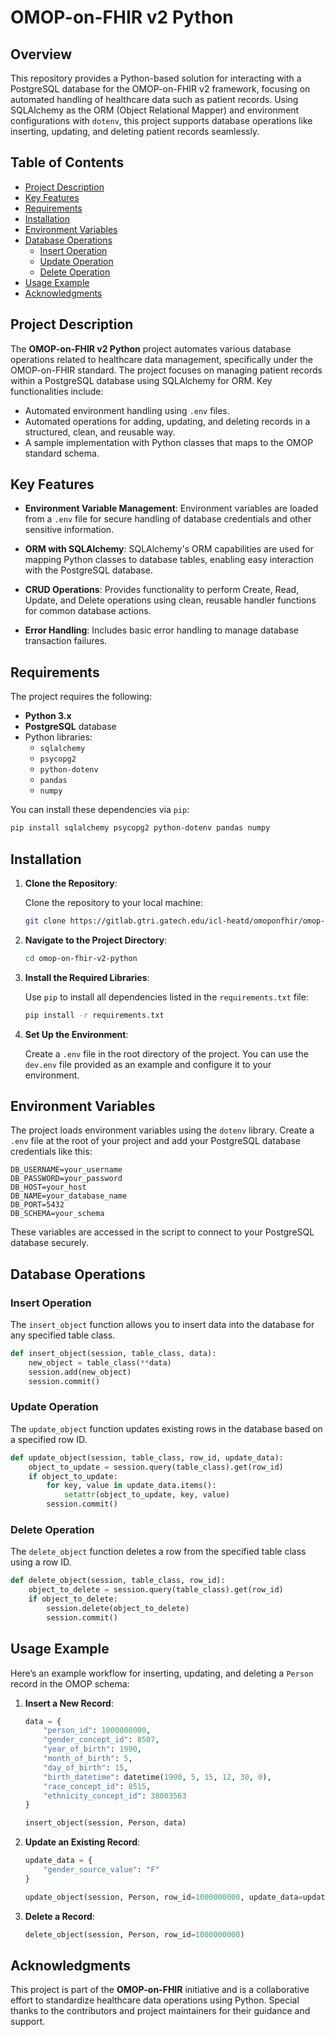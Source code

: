 # OMOP-on-FHIR v2 Python

## Overview

This repository provides a Python-based solution for interacting with a PostgreSQL database for the OMOP-on-FHIR v2 framework, focusing on automated handling of healthcare data such as patient records. Using SQLAlchemy as the ORM (Object Relational Mapper) and environment configurations with `dotenv`, this project supports database operations like inserting, updating, and deleting patient records seamlessly.

## Table of Contents
- [Project Description](#project-description)
- [Key Features](#key-features)
- [Requirements](#requirements)
- [Installation](#installation)
- [Environment Variables](#environment-variables)
- [Database Operations](#database-operations)
  - [Insert Operation](#insert-operation)
  - [Update Operation](#update-operation)
  - [Delete Operation](#delete-operation)
- [Usage Example](#usage-example)
- [Acknowledgments](#acknowledgments)

## Project Description

The **OMOP-on-FHIR v2 Python** project automates various database operations related to healthcare data management, specifically under the OMOP-on-FHIR standard. The project focuses on managing patient records within a PostgreSQL database using SQLAlchemy for ORM. Key functionalities include:

- Automated environment handling using `.env` files.
- Automated operations for adding, updating, and deleting records in a structured, clean, and reusable way.
- A sample implementation with Python classes that maps to the OMOP standard schema.

## Key Features

- **Environment Variable Management**: Environment variables are loaded from a `.env` file for secure handling of database credentials and other sensitive information.
  
- **ORM with SQLAlchemy**: SQLAlchemy's ORM capabilities are used for mapping Python classes to database tables, enabling easy interaction with the PostgreSQL database.

- **CRUD Operations**: Provides functionality to perform Create, Read, Update, and Delete operations using clean, reusable handler functions for common database actions.

- **Error Handling**: Includes basic error handling to manage database transaction failures.

## Requirements

The project requires the following:

- **Python 3.x**
- **PostgreSQL** database
- Python libraries:
  - `sqlalchemy`
  - `psycopg2`
  - `python-dotenv`
  - `pandas`
  - `numpy`

You can install these dependencies via `pip`:

```bash
pip install sqlalchemy psycopg2 python-dotenv pandas numpy
```

## Installation

1. **Clone the Repository**:

   Clone the repository to your local machine:

   ```bash
   git clone https://gitlab.gtri.gatech.edu/icl-heatd/omoponfhir/omop-on-fhir-v2/omop-on-fhir-v2-python.git
   ```

2. **Navigate to the Project Directory**:

   ```bash
   cd omop-on-fhir-v2-python
   ```

3. **Install the Required Libraries**:

   Use `pip` to install all dependencies listed in the `requirements.txt` file:

   ```bash
   pip install -r requirements.txt
   ```

4. **Set Up the Environment**:

   Create a `.env` file in the root directory of the project. You can use the `dev.env` file provided as an example and configure it to your environment.

## Environment Variables

The project loads environment variables using the `dotenv` library. Create a `.env` file at the root of your project and add your PostgreSQL database credentials like this:

```
DB_USERNAME=your_username
DB_PASSWORD=your_password
DB_HOST=your_host
DB_NAME=your_database_name
DB_PORT=5432
DB_SCHEMA=your_schema
```

These variables are accessed in the script to connect to your PostgreSQL database securely.

## Database Operations

### Insert Operation

The `insert_object` function allows you to insert data into the database for any specified table class.

```python
def insert_object(session, table_class, data):
    new_object = table_class(**data)
    session.add(new_object)
    session.commit()
```

### Update Operation

The `update_object` function updates existing rows in the database based on a specified row ID.

```python
def update_object(session, table_class, row_id, update_data):
    object_to_update = session.query(table_class).get(row_id)
    if object_to_update:
        for key, value in update_data.items():
            setattr(object_to_update, key, value)
        session.commit()
```

### Delete Operation

The `delete_object` function deletes a row from the specified table class using a row ID.

```python
def delete_object(session, table_class, row_id):
    object_to_delete = session.query(table_class).get(row_id)
    if object_to_delete:
        session.delete(object_to_delete)
        session.commit()
```

## Usage Example

Here’s an example workflow for inserting, updating, and deleting a `Person` record in the OMOP schema:

1. **Insert a New Record**:

   ```python
   data = {
       "person_id": 1000000000,
       "gender_concept_id": 8507,
       "year_of_birth": 1990,
       "month_of_birth": 5,
       "day_of_birth": 15,
       "birth_datetime": datetime(1990, 5, 15, 12, 30, 0),
       "race_concept_id": 8515,
       "ethnicity_concept_id": 38003563
   }

   insert_object(session, Person, data)
   ```

2. **Update an Existing Record**:

   ```python
   update_data = {
       "gender_source_value": "F"
   }

   update_object(session, Person, row_id=1000000000, update_data=update_data)
   ```

3. **Delete a Record**:

   ```python
   delete_object(session, Person, row_id=1000000000)
   ```

## Acknowledgments

This project is part of the **OMOP-on-FHIR** initiative and is a collaborative effort to standardize healthcare data operations using Python. Special thanks to the contributors and project maintainers for their guidance and support.
